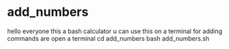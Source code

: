 # add_numbers
hello everyone this a bash calculator
u can use this on a terminal for adding
commands are
open a terminal
cd add_numbers
bash add_numbers.sh
